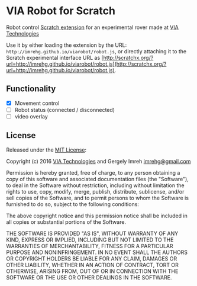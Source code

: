 # VIA Robot for Scratch

Robot control [Scratch extension](http://scratchx.org/) for an experimental rover made at [VIA Technologies](http://www.viatech.com)

Use it by either loading the extension by the URL: `http://imrehg.github.io/viarobot/robot.js`, or directly attaching it to the Scratch experimental interface URL as [http://scratchx.org/?url=http://imrehg.github.io/viarobot/robot.js](http://scratchx.org/?url=http://imrehg.github.io/viarobot/robot.js).

## Functionality

 * [x] Movement control
 * [ ] Robot status (connected / disconnected)
 * [ ] video overlay

## License

Released under the [MIT License](https://opensource.org/licenses/MIT):

Copyright (c) 2016 [VIA Technologies](http://www.viatech.com) and Gergely Imreh <imrehg@gmail.com>

Permission is hereby granted, free of charge, to any person obtaining a copy of this software and associated documentation files (the "Software"), to deal in the Software without restriction, including without limitation the rights to use, copy, modify, merge, publish, distribute, sublicense, and/or sell copies of the Software, and to permit persons to whom the Software is furnished to do so, subject to the following conditions:

The above copyright notice and this permission notice shall be included in all copies or substantial portions of the Software.

THE SOFTWARE IS PROVIDED "AS IS", WITHOUT WARRANTY OF ANY KIND, EXPRESS OR IMPLIED, INCLUDING BUT NOT LIMITED TO THE WARRANTIES OF MERCHANTABILITY, FITNESS FOR A PARTICULAR PURPOSE AND NONINFRINGEMENT. IN NO EVENT SHALL THE AUTHORS OR COPYRIGHT HOLDERS BE LIABLE FOR ANY CLAIM, DAMAGES OR OTHER LIABILITY, WHETHER IN AN ACTION OF CONTRACT, TORT OR OTHERWISE, ARISING FROM, OUT OF OR IN CONNECTION WITH THE SOFTWARE OR THE USE OR OTHER DEALINGS IN THE SOFTWARE.
